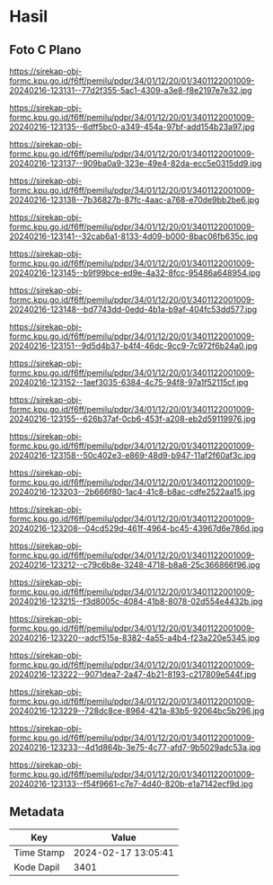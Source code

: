 # Hasil

## Foto C Plano

https://sirekap-obj-formc.kpu.go.id/f6ff/pemilu/pdpr/34/01/12/20/01/3401122001009-20240216-123131--77d2f355-5ac1-4309-a3e8-f8e2197e7e32.jpg

https://sirekap-obj-formc.kpu.go.id/f6ff/pemilu/pdpr/34/01/12/20/01/3401122001009-20240216-123135--6dff5bc0-a349-454a-97bf-add154b23a97.jpg

https://sirekap-obj-formc.kpu.go.id/f6ff/pemilu/pdpr/34/01/12/20/01/3401122001009-20240216-123137--909ba0a9-323e-49e4-82da-ecc5e0315dd9.jpg

https://sirekap-obj-formc.kpu.go.id/f6ff/pemilu/pdpr/34/01/12/20/01/3401122001009-20240216-123138--7b36827b-87fc-4aac-a768-e70de9bb2be6.jpg

https://sirekap-obj-formc.kpu.go.id/f6ff/pemilu/pdpr/34/01/12/20/01/3401122001009-20240216-123141--32cab6a1-8133-4d09-b000-8bac06fb635c.jpg

https://sirekap-obj-formc.kpu.go.id/f6ff/pemilu/pdpr/34/01/12/20/01/3401122001009-20240216-123145--b9f99bce-ed9e-4a32-8fcc-95486a648954.jpg

https://sirekap-obj-formc.kpu.go.id/f6ff/pemilu/pdpr/34/01/12/20/01/3401122001009-20240216-123148--bd7743dd-0edd-4b1a-b9af-404fc53dd577.jpg

https://sirekap-obj-formc.kpu.go.id/f6ff/pemilu/pdpr/34/01/12/20/01/3401122001009-20240216-123151--9d5d4b37-b4f4-46dc-9cc9-7c972f6b24a0.jpg

https://sirekap-obj-formc.kpu.go.id/f6ff/pemilu/pdpr/34/01/12/20/01/3401122001009-20240216-123152--1aef3035-6384-4c75-94f8-97a1f52115cf.jpg

https://sirekap-obj-formc.kpu.go.id/f6ff/pemilu/pdpr/34/01/12/20/01/3401122001009-20240216-123155--626b37af-0cb6-453f-a208-eb2d59119976.jpg

https://sirekap-obj-formc.kpu.go.id/f6ff/pemilu/pdpr/34/01/12/20/01/3401122001009-20240216-123158--50c402e3-e869-48d9-b947-11af2f60af3c.jpg

https://sirekap-obj-formc.kpu.go.id/f6ff/pemilu/pdpr/34/01/12/20/01/3401122001009-20240216-123203--2b666f80-1ac4-41c8-b8ac-cdfe2522aa15.jpg

https://sirekap-obj-formc.kpu.go.id/f6ff/pemilu/pdpr/34/01/12/20/01/3401122001009-20240216-123208--04cd529d-461f-4964-bc45-43967d6e786d.jpg

https://sirekap-obj-formc.kpu.go.id/f6ff/pemilu/pdpr/34/01/12/20/01/3401122001009-20240216-123212--c79c6b8e-3248-4718-b8a8-25c366866f96.jpg

https://sirekap-obj-formc.kpu.go.id/f6ff/pemilu/pdpr/34/01/12/20/01/3401122001009-20240216-123215--f3d8005c-4084-41b8-8078-02d554e4432b.jpg

https://sirekap-obj-formc.kpu.go.id/f6ff/pemilu/pdpr/34/01/12/20/01/3401122001009-20240216-123220--adcf515a-8382-4a55-a4b4-f23a220e5345.jpg

https://sirekap-obj-formc.kpu.go.id/f6ff/pemilu/pdpr/34/01/12/20/01/3401122001009-20240216-123222--9071dea7-2a47-4b21-8193-c217809e544f.jpg

https://sirekap-obj-formc.kpu.go.id/f6ff/pemilu/pdpr/34/01/12/20/01/3401122001009-20240216-123229--728dc8ce-8964-421a-83b5-92064bc5b296.jpg

https://sirekap-obj-formc.kpu.go.id/f6ff/pemilu/pdpr/34/01/12/20/01/3401122001009-20240216-123233--4d1d864b-3e75-4c77-afd7-9b5029adc53a.jpg

https://sirekap-obj-formc.kpu.go.id/f6ff/pemilu/pdpr/34/01/12/20/01/3401122001009-20240216-123133--f54f9661-c7e7-4d40-820b-e1a7142ecf9d.jpg


## Metadata

| Key        | Value               |
| ---------- | ------------------- |
| Time Stamp | 2024-02-17 13:05:41 |
| Kode Dapil | 3401                |



